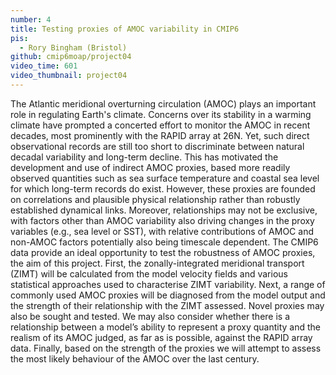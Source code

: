 ```yaml
---
number: 4
title: Testing proxies of AMOC variability in CMIP6
pis:
  - Rory Bingham (Bristol)
github: cmip6moap/project04
video_time: 601
video_thumbnail: project04
---
```


The Atlantic meridional overturning circulation (AMOC) plays an important role
in regulating Earth's climate. Concerns over its stability in a warming climate
have prompted a concerted effort to monitor the AMOC in recent decades, most
prominently with the RAPID array at 26N. Yet, such direct observational records
are still too short to discriminate between natural decadal variability and
long-term decline. This has motivated the development and use of indirect AMOC
proxies, based more readily observed quantities such as sea surface temperature
and coastal sea level for which long-term records do exist. However, these
proxies are founded on correlations and plausible physical relationship rather
than robustly established dynamical links. Moreover, relationships may not be
exclusive, with factors other than AMOC variability also driving changes in the
proxy variables (e.g., sea level or SST), with relative contributions of AMOC
and non-AMOC factors potentially also being timescale dependent. The CMIP6 data
provide an ideal opportunity to test the robustness of AMOC proxies, the aim of
this project. First, the zonally-integrated meridional transport (ZIMT) will be
calculated from the model velocity fields and various statistical approaches
used to characterise ZIMT variability. Next, a range of commonly used AMOC
proxies will be diagnosed from the model output and the strength of their
relationship with the ZIMT assessed. Novel proxies may also be sought and
tested. We may also consider whether there is a relationship between a model’s
ability to represent a proxy quantity and the realism of its AMOC judged, as far
as is possible, against the RAPID array data. Finally, based on the strength of
the proxies we will attempt to assess the most likely behaviour of the AMOC over
the last century.  
